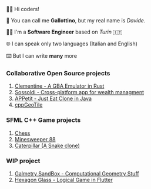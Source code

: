 
👋🏻 Hi coders!

🐔 You can call me **Gallottino**, but my real name is *Davide*.

👨‍💻 I'm a **Software Engineer** based on *Turin* 🇮🇹

🌐 I can speak only two languages (Italian and English)

⌨️ But I can write **many** more

### Collaborative Open Source projects
1. [Clementine - A GBA Emulator in Rust](https://github.com/RIP-Comm/clementine)
2. [Sossoldi - Cross-platform app for wealth managment](https://github.com/RIP-Comm/sossoldi)
3. [APPetit - Just Eat Clone in Java](https://github.com/androidmaycry/APPetit)
4. [cppGeoTile](https://github.com/Murthy10/cppGeoTile)

### SFML C++ Game projects
1. [Chess](https://github.com/gallottino/Chess)
3. [Minesweeper 88](https://github.com/gallottino/Minesweeper)
2. [Caterpillar (A Snake clone)](https://github.com/gallottino/Caterpillar)

### WIP project 
1. [Galmetry SandBox - Computational Geometry Stuff](https://github.com/gallottino/computational-geometry)
2. [Hexagon Glass - Logical Game in Flutter](https://github.com/Sibrox/HexagonGlass)

